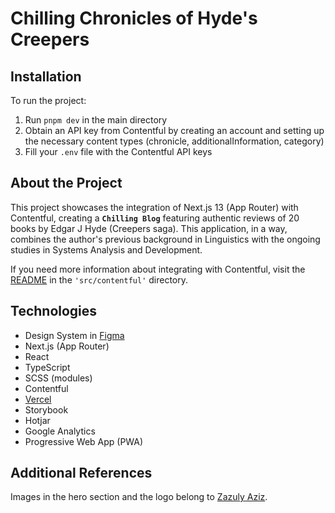# Chilling Chronicles of Hyde's Creepers

## Installation

To run the project:

1. Run `pnpm dev` in the main directory
2. Obtain an API key from Contentful by creating an account and setting up the necessary content types (chronicle, additionalInformation, category)
3. Fill your `.env` file with the Contentful API keys

## About the Project

This project showcases the integration of Next.js 13 (App Router) with Contentful, creating a **`Chilling Blog`** featuring authentic reviews of 20 books by Edgar J Hyde (Creepers saga). This application, in a way, combines the author's previous background in Linguistics with the ongoing studies in Systems Analysis and Development.

If you need more information about integrating with Contentful, visit the [README](/src/contentful/README.md) in the `'src/contentful'` directory.

## Technologies

- Design System in [Figma](https://www.figma.com/community/file/898410101241932232)
- Next.js (App Router)
- React
- TypeScript
- SCSS (modules)
- Contentful
- [Vercel](https://chilling-chronicles-of-hydes-creepers.vercel.app/)
- Storybook
- Hotjar
- Google Analytics
- Progressive Web App (PWA)

## Additional References

Images in the hero section and the logo belong to [Zazuly Aziz](https://www.figma.com/community/file/898410101241932232).
